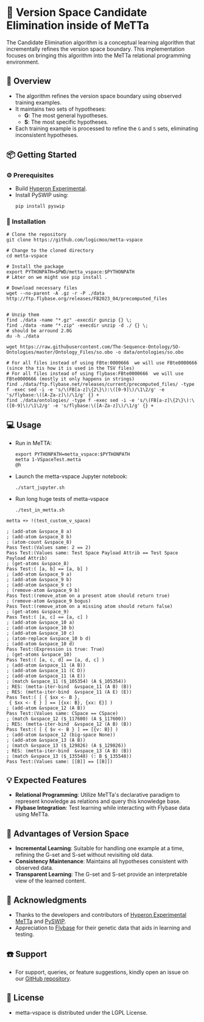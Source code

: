 # :rocket: Version Space Candidate Elimination inside of MeTTa

The Candidate Elimination algorithm is a conceptual learning algorithm that incrementally refines the version space boundary. This implementation focuses on bringing this algorithm into the MeTTa relational programming environment.

## :pushpin: Overview
- The algorithm refines the version space boundary using observed training examples.
- It maintains two sets of hypotheses:
  - **G**: The most general hypotheses.
  - **S**: The most specific hypotheses.
- Each training example is processed to refine the `G` and `S` sets, eliminating inconsistent hypotheses.

## :package: Getting Started
### :gear: Prerequisites
- Build [Hyperon Experimental](https://github.com/trueagi-io/hyperon-experimental).
- Install PySWIP using:
  ```
  pip install pyswip
  ```

### :toolbox: Installation
```
# Clone the repository
git clone https://github.com/logicmoo/metta-vspace

# Change to the cloned directory
cd metta-vspace

# Install the package
export PYTHONPATH=$PWD/metta_vspace:$PYTHONPATH
# LAter on we might use pip install .

# Download necessary files
wget --no-parent -A .gz -r -P ./data http://ftp.flybase.org/releases/FB2023_04/precomputed_files


# Unzip them
find ./data -name "*.gz" -execdir gunzip {} \;
find ./data -name "*.zip" -execdir unzip -d ./ {} \;
# should be arround 2.0G
du -h ./data

wget https://raw.githubusercontent.com/The-Sequence-Ontology/SO-Ontologies/master/Ontology_Files/so.obo -o data/ontologies/so.obo

# For all files instead of using FBte:0000666  we will use FBte0000666  (since tha tis how it is used in the TSV files)
# For all files instead of using flybase:FBte0000666  we will use FBte0000666 (mostly it only happens in strings)
find ./data/ftp.flybase.net/releases/current/precomputed_files/ -type f -exec sed -i -e 's/\(FB[a-z]\{2\}\):\([0-9]\)/\1\2/g' -e 's/flybase:\([A-Za-z]\)/\1/g' {} +
find ./data/ontologies/ -type f -exec sed -i -e 's/\(FB[a-z]\{2\}\):\([0-9]\)/\1\2/g' -e 's/flybase:\([A-Za-z]\)/\1/g' {} +

```

## :computer: Usage
- Run in MeTTA:
  ```
  export PYTHONPATH=metta_vspace:$PYTHONPATH
  metta 1-VSpaceTest.metta
  @h
  ```
- Launch the metta-vspace Jupyter notebook:
  ```
  ./start_jupyter.sh
  ```
- Run long huge tests of metta-vspace
  ```
  ./test_in_metta.sh
  ```

```
metta +> !(test_custom_v_space)

; (add-atom &vspace_8 a)
; (add-atom &vspace_8 b)
; (atom-count &vspace_8)
Pass Test:(Values same: 2 == 2)
Pass Test:(Values same: Test Space Payload Attrib == Test Space Payload Attrib)
; (get-atoms &vspace_8)
Pass Test:( [a, b] == [a, b] )
; (add-atom &vspace_9 a)
; (add-atom &vspace_9 b)
; (add-atom &vspace_9 c)
; (remove-atom &vspace_9 b)
Pass Test:(remove_atom on a present atom should return true)
; (remove-atom &vspace_9 bogus)
Pass Test:(remove_atom on a missing atom should return false)
; (get-atoms &vspace_9)
Pass Test:( [a, c] == [a, c] )
; (add-atom &vspace_10 a)
; (add-atom &vspace_10 b)
; (add-atom &vspace_10 c)
; (atom-replace &vspace_10 b d)
; (add-atom &vspace_10 d)
Pass Test:(Expression is true: True)
; (get-atoms &vspace_10)
Pass Test:( [a, c, d] == [a, d, c] )
; (add-atom &vspace_11 (A B))
; (add-atom &vspace_11 (C D))
; (add-atom &vspace_11 (A E))
; (match &vspace_11 ($_105354) (A $_105354))
; RES: (metta-iter-bind  &vspace_11 (A B) (B))
; RES: (metta-iter-bind  &vspace_11 (A E) (E))
Pass Test:( [ { $xx <- B },
 { $xx <- E } ] == [{xx: B}, {xx: E}] )
; (add-atom &vspace_12 (A B))
Pass Test:(Values same: CSpace == CSpace)
; (match &vspace_12 ($_117600) (A $_117600))
; RES: (metta-iter-bind  &vspace_12 (A B) (B))
Pass Test:( [ { $v <- B } ] == [{v: B}] )
; (add-atom &vspace_12 (big-space None))
; (add-atom &vspace_13 (A B))
; (match &vspace_13 ($_129826) (A $_129826))
; RES: (metta-iter-bind  &vspace_13 (A B) (B))
; (match &vspace_13 ($_135548) (: B $_135548))
Pass Test:(Values same: [[B]] == [[B]])
```

## :bulb: Expected Features
- **Relational Programming**: Utilize MeTTa's declarative paradigm to represent knowledge as relations and query this knowledge base.
- **Flybase Integration**: Test learning while interacting with Flybase data using MeTTa.

## :dart: Advantages of Version Space
- **Incremental Learning**: Suitable for handling one example at a time, refining the G-set and S-set without revisiting old data.
- **Consistency Maintenance**: Maintains all hypotheses consistent with observed data.
- **Transparent Learning**: The G-set and S-set provide an interpretable view of the learned content.

## :raised_hands: Acknowledgments
- Thanks to the developers and contributors of [Hyperon Experimental MeTTa](https://github.com/trueagi-io/hyperon-experimental) and [PySWIP](https://github.com/yuce/pyswip).
- Appreciation to [Flybase](https://flybase.org) for their genetic data that aids in learning and testing.

## :phone: Support
- For support, queries, or feature suggestions, kindly open an issue on our [GitHub repository](https://github.com/logicmoo/metta-vspace/issues).

## :scroll: License
- metta-vspace is distributed under the LGPL License.

